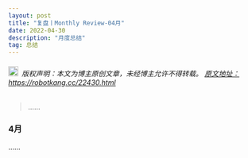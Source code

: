 ```yaml
---
layout: post
title: "复盘丨Monthly Review-04月"
date: 2022-04-30 
description: "月度总结"
tag: 总结
---   
```


<h6><img src="https://robotkang-1257995526.cos.ap-chengdu.myqcloud.com/icon/copyright.png" alt="copyright" style="display:inline;margin-bottom: -5px;" width="20" height="20"> 版权声明：本文为博主原创文章，未经博主允许不得转载。
<a target="_blank" href="https://robotkang.cc/22430.html">原文地址：https://robotkang.cc/22430.html </a>
</h6>                           
        
> ……      

### 4月         
      

……        




